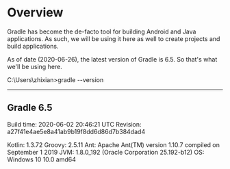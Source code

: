 # Overview

Gradle has become the de-facto tool for building Android and Java applications.
As such, we will be using it here as well to create projects and build applications.

As of date (2020-06-26), the latest version of Gradle is 6.5.
So that's what we'll be using here.

C:\Users\zhixian>gradle --version

------------------------------------------------------------
Gradle 6.5
------------------------------------------------------------

Build time:   2020-06-02 20:46:21 UTC
Revision:     a27f41e4ae5e8a41ab9b19f8dd6d86d7b384dad4

Kotlin:       1.3.72
Groovy:       2.5.11
Ant:          Apache Ant(TM) version 1.10.7 compiled on September 1 2019
JVM:          1.8.0_192 (Oracle Corporation 25.192-b12)
OS:           Windows 10 10.0 amd64